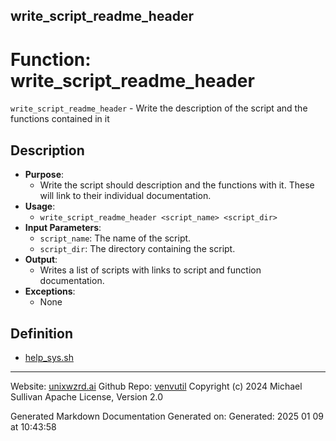 ## write_script_readme_header
# Function: write_script_readme_header
 `write_script_readme_header` - Write the description of the script and the functions contained in it
## Description
- **Purpose**:
  - Write the script should description and the functions with it. These will link to their
    individual documentation.
- **Usage**: 
  - `write_script_readme_header <script_name> <script_dir>`
- **Input Parameters**: 
  - `script_name`: The name of the script.
  - `script_dir`: The directory containing the script.
- **Output**: 
  - Writes a list of scripts with links to script and function documentation.
- **Exceptions**: 
  - None

## Definition 

* [help_sys.sh](../help_sys_sh.md)
---

Website: [unixwzrd.ai](https://unixwzrd.ai)
Github Repo: [venvutil](https://github.com/unixwzrd/venvutil)
Copyright (c) 2024 Michael Sullivan
Apache License, Version 2.0

Generated Markdown Documentation
Generated on: Generated: 2025 01 09 at 10:43:58

